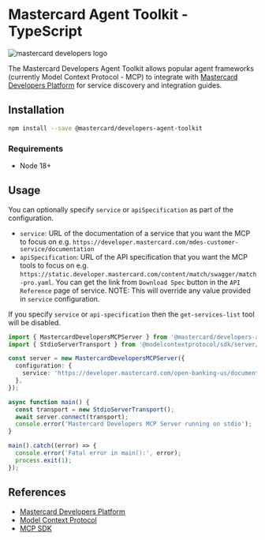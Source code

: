 # Mastercard Agent Toolkit - TypeScript

<picture>
  <source media="(prefers-color-scheme: dark)" srcset="https://developer.mastercard.com/_/_/src/global/assets/svg/mcdev-logo-light.svg">
  <img src="https://developer.mastercard.com/_/_/src/global/assets/svg/mcdev-logo-dark.svg" alt="mastercard developers logo">
</picture>

The Mastercard Developers Agent Toolkit allows popular agent frameworks (currently Model Context Protocol - MCP) to integrate with [Mastercard Developers Platform](https://developer.mastercard.com) for service discovery and integration guides.

## Installation

```bash
npm install --save @mastercard/developers-agent-toolkit
```

### Requirements

- Node 18+

## Usage

You can optionally specify `service` or `apiSpecification` as part of the configuration.

- `service`: URL of the documentation of a service that you want the MCP to focus on e.g. `https://developer.mastercard.com/mdes-customer-service/documentation`
- `apiSpecification`: URL of the API specification that you want the MCP tools to focus on e.g. `https://static.developer.mastercard.com/content/match/swagger/match-pro.yaml`. You can get the link from `Download Spec` button in the `API Reference` page of service.
  NOTE: This will override any value provided in `service` configuration.

If you specify `service` or `api-specification` then the `get-services-list` tool will be disabled.

```typescript
import { MastercardDevelopersMCPServer } from '@mastercard/developers-agent-toolkit/mcp';
import { StdioServerTransport } from '@modelcontextprotocol/sdk/server/stdio.js';

const server = new MastercardDevelopersMCPServer({
  configuration: {
    service: 'https://developer.mastercard.com/open-banking-us/documentation',
  },
});

async function main() {
  const transport = new StdioServerTransport();
  await server.connect(transport);
  console.error('Mastercard Developers MCP Server running on stdio');
}

main().catch((error) => {
  console.error('Fatal error in main():', error);
  process.exit(1);
});
```

## References

- [Mastercard Developers Platform](https://developer.mastercard.com/)
- [Model Context Protocol](https://modelcontextprotocol.io/)
- [MCP SDK](https://github.com/modelcontextprotocol/sdk)

